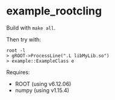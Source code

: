 # example_rootcling

Build with `make all`.

Then try with: 
```
root -l 
> gROOT->ProcessLine(".L libMyLib.so")
> example::ExampleClass e
```

Requires:
 - ROOT (using v6.12.06)
 - numpy (using v1.15.4)
